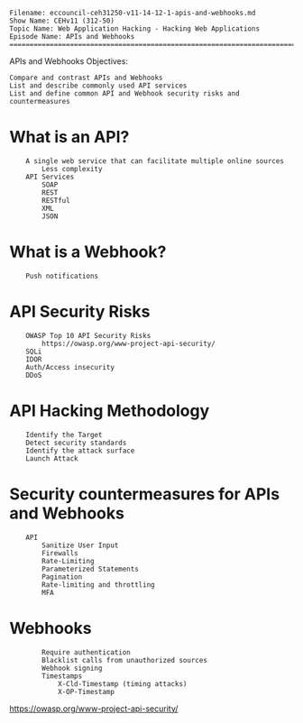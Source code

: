     Filename: eccouncil-ceh31250-v11-14-12-1-apis-and-webhooks.md
    Show Name: CEHv11 (312-50)
    Topic Name: Web Application Hacking - Hacking Web Applications
    Episode Name: APIs and Webhooks ================================================================================

APIs and Webhooks
Objectives:

    Compare and contrast APIs and Webhooks
    List and describe commonly used API services
    List and define common API and Webhook security risks and countermeasures

#    What is an API?
        A single web service that can facilitate multiple online sources
            Less complexity
        API Services
            SOAP
            REST
            RESTful
            XML
            JSON

#    What is a Webhook?
        Push notifications

#    API Security Risks
        OWASP Top 10 API Security Risks
            https://owasp.org/www-project-api-security/
        SQLi
        IDOR
        Auth/Access insecurity
        DDoS

#    API Hacking Methodology
        Identify the Target
        Detect security standards
        Identify the attack surface
        Launch Attack

#    Security countermeasures for APIs and Webhooks
        API
            Sanitize User Input
            Firewalls
            Rate-Limiting
            Parameterized Statements
            Pagination
            Rate-limiting and throttling
            MFA
#        Webhooks
            Require authentication
            Blacklist calls from unauthorized sources
            Webhook signing
            Timestamps
                X-Cld-Timestamp (timing attacks)
                X-OP-Timestamp

https://owasp.org/www-project-api-security/
